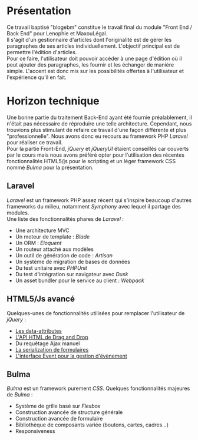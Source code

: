 # Présentation

Ce travail baptisé "blogebm" constitue le travail final du module "Front End / Back End" pour Lenophie et MaxouLégal.  
Il s'agit d'un gestionnaire d'articles dont l'originalité est de gérer les paragraphes de ses articles individuellement.
L'objectif principal est de permettre l'édition d'articles.  
Pour ce faire, l'utilisateur doit pouvoir accéder à une page d'édition où il peut ajouter des paragraphes, les fournir et les échanger de manière simple.
L'accent est donc mis sur les possibilités offertes à l'utilisateur et l'expérience qu'il en fait.

# Horizon technique

Une bonne partie du traitement Back-End ayant été fournie préalablement, il n'était pas nécessaire de réproduire une telle architecture.
Cependant, nous trouvions plus stimulant de refaire ce travail d'une façon différente et plus "professionnelle".
Nous avons donc eu recours au framework PHP *Laravel* pour réaliser ce travail.  
Pour la partie Front-End, *jQuery* et *jQueryUI* étaient conseillés car couverts par le cours mais nous avons préféré opter pour l'utilisation
des récentes fonctionnalités HTML5/js pour le scripting et un léger framework CSS nommé *Bulma* pour la présentation.

## Laravel

*Laravel* est un framework PHP assez récent qui s'inspire beaucoup d'autres frameworks du milieu, notamment *Symphony* avec lequel il partage des modules.  
Une liste des fonctionnalités phares de *Laravel* :
* Une architecture MVC
* Un moteur de template : *Blade*
* Un ORM : *Eloquent*
* Un routeur attaché aux modèles
* Un outil de génération de code : *Artisan*
* Un système de migration de bases de données
* Du test unitaire avec *PHPUnit*
* Du test d'intégration sur navigateur avec *Dusk*
* Un asset bundler pour le service au client : *Webpack*

## HTML5/Js avancé

Quelques-unes de fonctionnalités utilisées pour remplacer l'utilisateur de *jQuery* :
* [Les data-attributes](https://developer.mozilla.org/en-US/docs/Learn/HTML/Howto/Use_data_attributes)
* [L'API HTML de Drag and Drop](https://developer.mozilla.org/en-US/docs/Web/API/HTML_Drag_and_Drop_API)
* Du requêtage Ajax manuel
* [La serialization de formulaires](https://developer.mozilla.org/en-US/docs/Web/API/FormData/Using_FormData_Objects)
* [L'interface Event pour la gestion d'évènement](https://developer.mozilla.org/en-US/docs/Web/API/Event)

## Bulma

*Bulma* est un framework purement *CSS*.
Quelques fonctionnalités majeures de *Bulma* :
* Système de grille basé sur *Flexbox*
* Construction avancée de structure générale
* Construction avancée de formulaire
* Bibliothèque de composants variée (boutons, cartes, cadres...)
* Responsiveness

